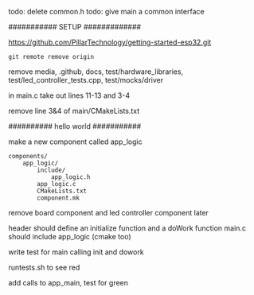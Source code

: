 todo: delete common.h
todo: give main a common interface

########### SETUP #############

https://github.com/PillarTechnology/getting-started-esp32.git

`git remote remove origin`

remove media, .github, docs, test/hardware_libraries, test/led_controller_tests.cpp, test/mocks/driver

in main.c take out lines 11-13 and 3-4

remove line 3&4 of main/CMakeLists.txt

########## hello world ###########

make a new component called app_logic
```
components/
    app_logic/
        include/
            app_logic.h
        app_logic.c
        CMakeLists.txt
        component.mk
```

remove board component and led controller component later

header should define an initialize function and a doWork function
main.c should include app_logic (cmake too)

write test for main calling init and dowork

runtests.sh to see red

add calls to app_main, test for green